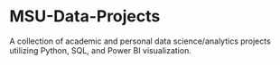 # MSU-Data-Projects
A collection of academic and personal data science/analytics projects utilizing Python, SQL, and Power BI visualization.
